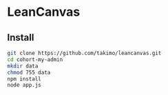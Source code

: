 # LeanCanvas

## Install

```bash
git clone https://github.com/takimo/leancanvas.git
cd cohort-my-admin
mkdir data
chmod 755 data
npm install
node app.js
```
